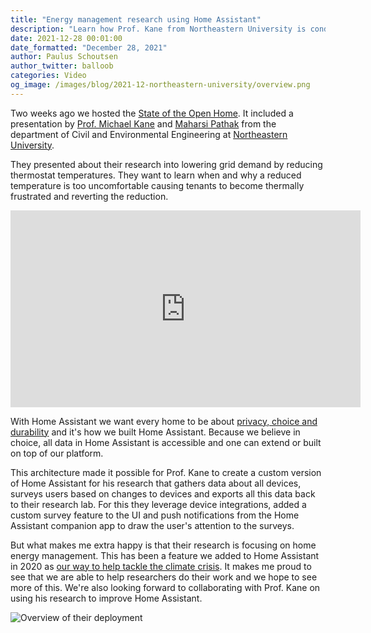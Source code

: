 ```yaml
---
title: "Energy management research using Home Assistant"
description: "Learn how Prof. Kane from Northeastern University is conducting research using Home Assistant."
date: 2021-12-28 00:01:00
date_formatted: "December 28, 2021"
author: Paulus Schoutsen
author_twitter: balloob
categories: Video
og_image: /images/blog/2021-12-northeastern-university/overview.png
---
```


Two weeks ago we hosted the [State of the Open Home](/state-of-the-open-home/). It included a presentation by [Prof. Michael Kane](https://coe.northeastern.edu/people/kane-michael/) and [Maharsi Pathak](https://www.linkedin.com/in/maharshi-pathak-) from the department of Civil and Environmental Engineering at [Northeastern University](https://www.northeastern.edu/).

They presented about their research into lowering grid demand by reducing thermostat temperatures. They want to learn when and why a reduced temperature is too uncomfortable causing tenants to become thermally frustrated and reverting the reduction.

<div class='videoWrapper'>
<iframe width="560" height="315" src="https://www.youtube.com/embed/6ZMXE5PXPqU?start=8042" frameborder="0" allowfullscreen></iframe>
</div>

With Home Assistant we want every home to be about [privacy, choice and durability](/blog/2021/12/23/the-open-home/) and it's how we built Home Assistant. Because we believe in choice, all data in Home Assistant is accessible and one can extend or built on top of our platform.

This architecture made it possible for Prof. Kane to create a custom version of Home Assistant for his research that gathers data about all devices, surveys users based on changes to devices and exports all this data back to their research lab. For this they leverage device integrations, added a custom survey feature to the UI and push notifications from the Home Assistant companion app to draw the user's attention to the surveys.

But what makes me extra happy is that their research is focusing on home energy management. This has been a feature we added to Home Assistant in 2020 as [our way to help tackle the climate crisis](/blog/2021/08/04/home-energy-management/). It makes me proud to see that we are able to help researchers do their work and we hope to see more of this. We're also looking forward to collaborating with Prof. Kane on using his research to improve Home Assistant.

![Overview of their deployment](/images/blog/2021-12-northeastern-university/overview.png)
